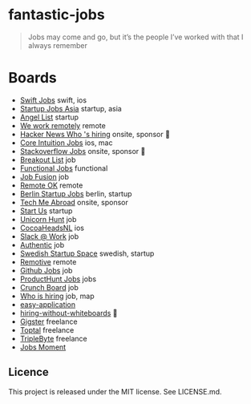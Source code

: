 fantastic-jobs
==

> Jobs may come and go, but it’s the people I’ve worked with that I always remember

# Boards

- [Swift Jobs](https://www.natashatherobot.com/swift-jobs/) swift, ios
- [Startup Jobs Asia](http://www.startupjobs.asia/site/latest) startup, asia
- [Angel List](https://angel.co/jobs) startup
- [We work remotely](https://weworkremotely.com/) remote
- [Hacker News Who 's hiring](https://news.ycombinator.com/item?id=10822019) onsite, sponsor :rocket:
- [Core Intuition Jobs](http://jobs.coreint.org/) ios, mac
- [Stackoverflow Jobs](https://stackoverflow.com/jobs) onsite, sponsor :rocket:
- [Breakout List](https://breakoutlist.com/) job
- [Functional Jobs](https://functionaljobs.com/) functional
- [Job Fusion](https://jobfusion.co/) job
- [Remote OK](https://remoteok.io/) remote
- [Berlin Startup Jobs](http://berlinstartupjobs.com/) berlin, startup
- [Tech Me Abroad](https://techmeabroad.com/) onsite, sponsor
- [Start Us](https://www.startus.cc/) startup
- [Unicorn Hunt](https://unicornhunt.io/) job
- [CocoaHeadsNL](http://jobs.cocoaheads.nl/) ios
- [Slack @ Work](http://slackatwork.com/) job
- [Authentic](https://authenticjobs.com/) job
- [Swedish Startup Space](http://swedishstartupspace.com/job-board/) swedish, startup
- [Remotive](http://jobs.remotive.io/) remote
- [Github Jobs](https://jobs.github.com/) job
- [ProductHunt Jobs](https://www.producthunt.com/jobs?) jobs
- [Crunch Board](http://www.crunchboard.com/jobs/) job
- [Who is hiring](https://whoishiring.io/#!/) job, map
- [easy-application](https://github.com/j-delaney/easy-application)
- [hiring-without-whiteboards](https://github.com/poteto/hiring-without-whiteboards) :rocket:
- [Gigster](https://gigster.com/) freelance
- [Toptal](http://www.toptal.com/) freelance
- [TripleByte](https://triplebyte.com/) freelance
- [Jobs Moment](https://twitter.com/i/moments/808947827506352132)


Licence
--
This project is released under the MIT license. See LICENSE.md.
